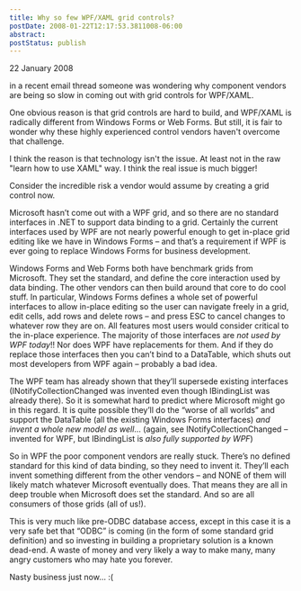 ```yaml
---
title: Why so few WPF/XAML grid controls?
postDate: 2008-01-22T12:17:53.3811008-06:00
abstract: 
postStatus: publish
---
```

22 January 2008

in a recent email thread someone was wondering why component vendors are being so slow in coming out with grid controls for WPF/XAML.

One obvious reason is that grid controls are hard to build, and WPF/XAML is radically different from Windows Forms or Web Forms. But still, it is fair to wonder why these highly experienced control vendors haven't overcome that challenge.

I think the reason is that technology isn't the issue. At least not in the raw "learn how to use XAML" way. I think the real issue is much bigger!

Consider the incredible risk a vendor would assume by creating a grid control now.

Microsoft hasn’t come out with a WPF grid, and so there are no standard interfaces in .NET to support data binding to a grid. Certainly the current interfaces used by WPF are not nearly powerful enough to get in-place grid editing like we have in Windows Forms – and that’s a requirement if WPF is ever going to replace Windows Forms for business development.

Windows Forms and Web Forms both have benchmark grids from Microsoft. They set the standard, and define the core interaction used by data binding. The other vendors can then build around that core to do cool stuff. In particular, Windows Forms defines a whole set of powerful interfaces to allow in-place editing so the user can navigate freely in a grid, edit cells, add rows and delete rows – and press ESC to cancel changes to whatever row they are on. All features most users would consider critical to the in-place experience. The majority of those interfaces are *not used by WPF today*!! Nor does WPF have replacements for them. And if they do replace those interfaces then you can’t bind to a DataTable, which shuts out most developers from WPF again – probably a bad idea.

The WPF team has already shown that they’ll supersede existing interfaces (INotifyCollectionChanged was invented even though IBindingList was already there). So it is somewhat hard to predict where Microsoft might go in this regard. It is quite possible they’ll do the “worse of all worlds” and support the DataTable (all the existing Windows Forms interfaces) *and invent a whole new model* *as well*… (again, see INotifyCollectionChanged – invented for WPF, but IBindingList is *also fully supported by WPF*)

So in WPF the poor component vendors are really stuck. There’s no defined standard for this kind of data binding, so they need to invent it. They’ll each invent something different from the other vendors – and NONE of them will likely match whatever Microsoft eventually does. That means they are all in deep trouble when Microsoft does set the standard. And so are all consumers of those grids (all of us!).

This is very much like pre-ODBC database access, except in this case it is a very safe bet that “ODBC” is coming (in the form of some standard grid definition) and so investing in building a proprietary solution is a known dead-end. A waste of money and very likely a way to make many, many angry customers who may hate you forever.

Nasty business just now… :(
